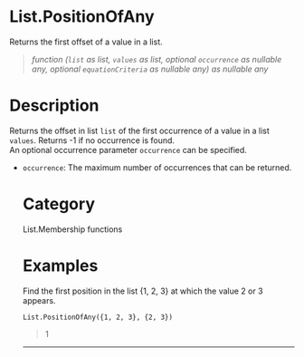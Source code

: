 # List.PositionOfAny
Returns the first offset of a value in a list.
> _function (<code>list</code> as list, <code>values</code> as list, optional <code>occurrence</code> as nullable any, optional <code>equationCriteria</code> as nullable any) as nullable any_

# Description 
Returns the offset in list <code>list</code> of the first occurrence of a value in a list <code>values</code>. Returns -1 if no occurrence is found.  
    An optional occurrence parameter <code>occurrence</code> can be specified.
<ul>
   <li><code>occurrence</code>: The maximum number of occurrences that can be returned.</li>

# Category 
List.Membership functions
# Examples 
Find the first position in the list {1, 2, 3} at which the value 2 or 3 appears.
```
List.PositionOfAny({1, 2, 3}, {2, 3})
```
> 1

***
